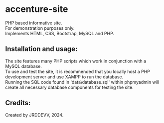 # accenture-site
PHP based informative site. <br> 
For demonstration purposes only. <br>
Implements HTML, CSS, Bootstrap, MySQL and PHP.

## Installation and usage:
The site features many PHP scripts which work in conjunction with a MySQL database.<br>
To use and test the site, it is recommended that you locally host a PHP development server and use XAMPP to run the database. <br>
Running the SQL code found in 'data\database.sql' within phpmyadmin will create all necessary database components for testing the site. <br>

## Credits:
Created by JRDDEVV, 2024.

